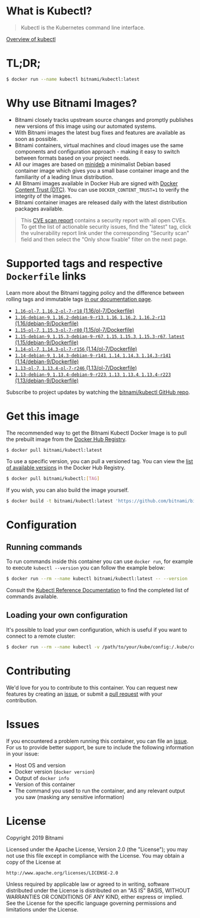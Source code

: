 
# What is Kubectl?

> Kubectl is the Kubernetes command line interface.

[Overview of kubectl](https://kubernetes.io/docs/reference/kubectl/overview/)

# TL;DR;

```bash
$ docker run --name kubectl bitnami/kubectl:latest
```

# Why use Bitnami Images?

* Bitnami closely tracks upstream source changes and promptly publishes new versions of this image using our automated systems.
* With Bitnami images the latest bug fixes and features are available as soon as possible.
* Bitnami containers, virtual machines and cloud images use the same components and configuration approach - making it easy to switch between formats based on your project needs.
* All our images are based on [minideb](https://github.com/bitnami/minideb) a minimalist Debian based container image which gives you a small base container image and the familiarity of a leading linux distribution.
* All Bitnami images available in Docker Hub are signed with [Docker Content Trust (DTC)](https://docs.docker.com/engine/security/trust/content_trust/). You can use `DOCKER_CONTENT_TRUST=1` to verify the integrity of the images.
* Bitnami container images are released daily with the latest distribution packages available.


> This [CVE scan report](https://quay.io/repository/bitnami/kubectl?tab=tags) contains a security report with all open CVEs. To get the list of actionable security issues, find the "latest" tag, click the vulnerability report link under the corresponding "Security scan" field and then select the "Only show fixable" filter on the next page.

# Supported tags and respective `Dockerfile` links

Learn more about the Bitnami tagging policy and the difference between rolling tags and immutable tags [in our documentation page](https://docs.bitnami.com/containers/how-to/understand-rolling-tags-containers/).


* [`1.16-ol-7`, `1.16.2-ol-7-r18` (1.16/ol-7/Dockerfile)](https://github.com/bitnami/bitnami-docker-kubectl/blob/1.16.2-ol-7-r18/1.16/ol-7/Dockerfile)
* [`1.16-debian-9`, `1.16.2-debian-9-r13`, `1.16`, `1.16.2`, `1.16.2-r13` (1.16/debian-9/Dockerfile)](https://github.com/bitnami/bitnami-docker-kubectl/blob/1.16.2-debian-9-r13/1.16/debian-9/Dockerfile)
* [`1.15-ol-7`, `1.15.3-ol-7-r80` (1.15/ol-7/Dockerfile)](https://github.com/bitnami/bitnami-docker-kubectl/blob/1.15.3-ol-7-r80/1.15/ol-7/Dockerfile)
* [`1.15-debian-9`, `1.15.3-debian-9-r67`, `1.15`, `1.15.3`, `1.15.3-r67`, `latest` (1.15/debian-9/Dockerfile)](https://github.com/bitnami/bitnami-docker-kubectl/blob/1.15.3-debian-9-r67/1.15/debian-9/Dockerfile)
* [`1.14-ol-7`, `1.14.3-ol-7-r156` (1.14/ol-7/Dockerfile)](https://github.com/bitnami/bitnami-docker-kubectl/blob/1.14.3-ol-7-r156/1.14/ol-7/Dockerfile)
* [`1.14-debian-9`, `1.14.3-debian-9-r141`, `1.14`, `1.14.3`, `1.14.3-r141` (1.14/debian-9/Dockerfile)](https://github.com/bitnami/bitnami-docker-kubectl/blob/1.14.3-debian-9-r141/1.14/debian-9/Dockerfile)
* [`1.13-ol-7`, `1.13.4-ol-7-r246` (1.13/ol-7/Dockerfile)](https://github.com/bitnami/bitnami-docker-kubectl/blob/1.13.4-ol-7-r246/1.13/ol-7/Dockerfile)
* [`1.13-debian-9`, `1.13.4-debian-9-r223`, `1.13`, `1.13.4`, `1.13.4-r223` (1.13/debian-9/Dockerfile)](https://github.com/bitnami/bitnami-docker-kubectl/blob/1.13.4-debian-9-r223/1.13/debian-9/Dockerfile)

Subscribe to project updates by watching the [bitnami/kubectl GitHub repo](https://github.com/bitnami/bitnami-docker-kubectl).

# Get this image

The recommended way to get the Bitnami Kubectl Docker Image is to pull the prebuilt image from the [Docker Hub Registry](https://hub.docker.com/r/bitnami/kubectl).

```bash
$ docker pull bitnami/kubectl:latest
```

To use a specific version, you can pull a versioned tag. You can view the [list of available versions](https://hub.docker.com/r/bitnami/kubectl/tags/) in the Docker Hub Registry.

```bash
$ docker pull bitnami/kubectl:[TAG]
```

If you wish, you can also build the image yourself.

```bash
$ docker build -t bitnami/kubectl:latest 'https://github.com/bitnami/bitnami-docker-kubectl.git#master:1.15/debian-9'
```

# Configuration

## Running commands

To run commands inside this container you can use `docker run`, for example to execute `kubectl --version` you can follow the example below:

```bash
$ docker run --rm --name kubectl bitnami/kubectl:latest -- --version
```

Consult the [Kubectl Reference Documentation](https://kubernetes.io/docs/reference/generated/kubectl/kubectl-commands) to find the completed list of commands available.

## Loading your own configuration

It's possible to load your own configuration, which is useful if you want to connect to a remote cluster:

```bash
$ docker run --rm --name kubectl -v /path/to/your/kube/config:/.kube/config bitnami/kubectl:latest
```

# Contributing

We'd love for you to contribute to this container. You can request new features by creating an [issue](https://github.com/bitnami/bitnami-docker-kubectl/issues), or submit a [pull request](https://github.com/bitnami/bitnami-docker-kubectl/pulls) with your contribution.

# Issues

If you encountered a problem running this container, you can file an [issue](https://github.com/bitnami/bitnami-docker-kubectl/issues). For us to provide better support, be sure to include the following information in your issue:

- Host OS and version
- Docker version (`docker version`)
- Output of `docker info`
- Version of this container
- The command you used to run the container, and any relevant output you saw (masking any sensitive information)

# License

Copyright 2019 Bitnami

Licensed under the Apache License, Version 2.0 (the "License");
you may not use this file except in compliance with the License.
You may obtain a copy of the License at

    http://www.apache.org/licenses/LICENSE-2.0

Unless required by applicable law or agreed to in writing, software
distributed under the License is distributed on an "AS IS" BASIS,
WITHOUT WARRANTIES OR CONDITIONS OF ANY KIND, either express or implied.
See the License for the specific language governing permissions and
limitations under the License.

